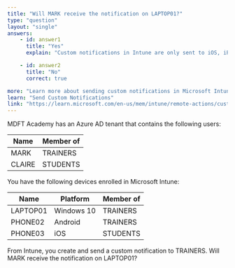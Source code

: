 ```yaml
---
title: "Will MARK receive the notification on LAPTOP01?"
type: "question"
layout: "single"
answers:
    - id: answer1
      title: "Yes"
      explain: "Custom notifications in Intune are only sent to iOS, iPadOS and Android devices. LAPTOP01 is a Windows device, so it will not receive the notification."

    - id: answer2
      title: "No" 
      correct: true

more: "Learn more about sending custom notifications in Microsoft Intune."
learn: "Send Custom Notifications"
link: "https://learn.microsoft.com/en-us/mem/intune/remote-actions/custom-notifications"
---
```

MDFT Academy has an Azure AD tenant that contains the following users:

| Name   | Member of |
|--------|-----------|
| MARK | TRAINERS   |
| CLAIRE | STUDENTS   |

You have the following devices enrolled in Microsoft Intune:

| Name     | Platform   | Member of |
|----------|------------|-----------|
| LAPTOP01 | Windows 10 | TRAINERS   |
| PHONE02 | Android    | TRAINERS   |
| PHONE03 | iOS        | STUDENTS   |

From Intune, you create and send a custom notification to TRAINERS. Will MARK receive the notification on LAPTOP01?